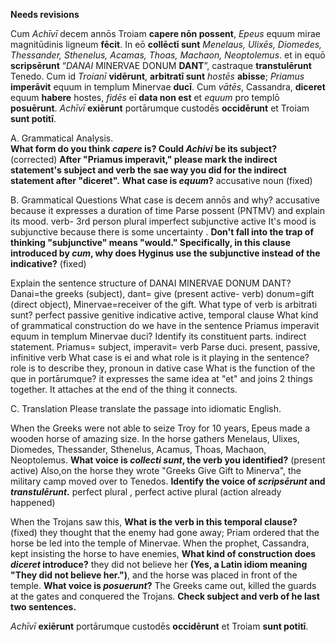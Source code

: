 **Needs revisions**




Cum *Achīvī* decem annōs Troiam **capere nōn possent**, *Epeus* equum mirae magnitūdinis ligneum **fēcit**. In eō **collēctī sunt** *Menelaus, Ulixēs, Diomedes, Thessander, Sthenelus, Acamas, Thoas, Machaon, Neoptolemus*. et in equō **scripsērunt** “*DANAI* MINERVAE DONUM **DANT**”, castraque **transtulērunt** Tenedo. Cum id *Troianī* **vidērunt**, **arbitratī sunt** *hostēs* **abisse**; *Priamus* **imperāvit** equum in templum Minervae **ducī**. Cum *vātēs*, Cassandra, **diceret** equum **habere** hostes, *fidēs* eī **data non est** et *equum* pro templō **posuērunt**. *Achīvī* **exiērunt** portārumque custodēs **occidērunt** et Troiam **sunt potitī**.

A. Grammatical Analysis.  
**What form do you think *capere* is?  Could *Achivi* be its subject?** (corrected)
**After "Priamus imperavit," please mark the indirect statement's subject and verb the sae way you did for the indirect statement after "diceret".** 
**What case is *equum*?** accusative noun (fixed)


B. Grammatical Questions
What case is decem annōs and why? accusative because it expresses a duration of time
Parse possent (PNTMV) and explain its mood. verb- 3rd person plural imperfect subjunctive active It's mood is subjunctive because there is some uncertainty . **Don't fall into the trap of thinking "subjunctive" means "would."  Specifically, in this clause introduced by *cum*, why does Hyginus use the subjunctive instead of the indicative?** (fixed)


Explain the sentence structure of DANAI MINERVAE DONUM DANT? Danai=the greeks (subject), dant= give (present active- verb) donum=gift (direct object), Minervae=receiver of the gift. 
What type of verb is arbitrati sunt? perfect passive genitive indicative active, temporal clause
What kind of grammatical construction do we have in the sentence Priamus imperavit equum in templum Minervae duci? Identify its constituent parts. indirect statement. Priamus= subject, imperavit= verb
Parse duci. present, passive, infinitive verb 
What case is ei and what role is it playing in the sentence? role is to describe they, pronoun in dative case
What is the function of the que in portārumque? it expresses the same idea at "et" and joins 2 things together. It attaches at the end of the thing it connects.

C. Translation
Please translate the passage into idiomatic English.

When the Greeks were not able to seize Troy for 10 years, Epeus made a wooden horse of amazing size.
In the horse gathers Menelaus, Ulixes, Diomedes, Thessander, Sthenelus, Acamus, Thoas, Machaon, Neoptolemus.  **What voice is *collecti sunt*, the verb you identified?** (present active)
Also,on the horse they wrote "Greeks Give Gift to Minerva", the military camp moved over to Tenedos.  **Identify the voice of *scripsērunt* and *transtulērunt*.** perfect plural , perfect active plural (action already happened)

When the Trojans saw this, **What is the verb in this temporal clause?** (fixed)
they thought that the enemy had gone away; Priam ordered that the horse be led into the temple of Minervae. When the prophet, Cassandra, kept insisting the horse to have enemies, **What kind of construction does *diceret* introduce?**
they did not believe her **(Yes, a Latin idiom meaning "They did not believe her.")**, and the horse was placed in front of the temple. **What voice is *posuerunt*?**
The Greeks came out, killed the guards at the gates and conquered the Trojans.  **Check subject and verb of he last two sentences.**


*Achīvī* **exiērunt** portārumque custodēs **occidērunt** et Troiam **sunt potitī**.
 
